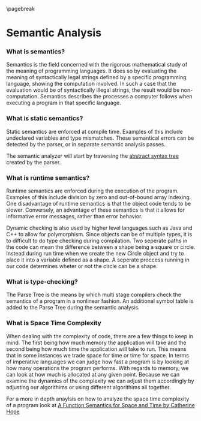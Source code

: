 
\pagebreak

<!---
DO NOT REMOVE THIS COMMENT OR TOPICS LISTED HERE.

This section should cover these topics.
It need not be in this order.

Indicate coverage of topics by copying topic lines verbatim into a comment adjacent to the relevant text.
Covered topics appear twice in a file: here and adjacent to the relevant text.
Uncovered topics appear only once in a file (in this comment).

This command checks whether topic lines appear only once in a file.

    ./check.sh uncovered

TOPICS:

4.1 Overview
4.1.1 Relation to Parse Tree
4.1.1.1 Input from Parser
4.1.1.2 Adds Semantic Information to Parse Tree
4.1.2 Output to Code Generation Phase
4.2 Process
4.2.1 Type Checking
4.2.1.1 Verify Type Constraints
4.2.1.2 Static Checking
4.2.1.2.1 Done at Compile Time
4.2.1.2.2 Dynamic Checking Done at Runtime
4.2.1.2.3 Example Languages
4.2.1.2.3.1 Ada
4.2.1.2.3.2 C++
4.2.1.2.3.3 Java
4.2.1.3 Type Safety
4.2.1.4 Types Specified by the Language Specification
4.2.2 Object Binding
4.2.2.1 Associates Variable with its Definition
4.2.2.2 Resolve Object References
4.2.3 Assignment Operations
4.2.3.1 Data Flow Analysis
4.2.3.2 Definite Assignment Analysis
4.2.3.2.1 Ensures Variable are Assigned Before Used
4.2.3.2.2 Allows Potential Optimization
4.2.4 Produce Errors/Warnings
4.3 Time/Space Complexity

-->


Semantic Analysis
=================

### What is semantics?
<!---
4.1 Overview
-->

Semantics is the field concerned with the rigorous mathematical study of the meaning of programming languages.
It does so by evaluating the meaning of syntactically legal strings defined by a specific programming language, showing the computation involved.
In such a case that the evaluation would be of syntactically illegal strings, the result would be non-computation.
Semantics describes the processes a computer follows when executing a program in that specific language.

### What is static semantics?

<!--
4.2.1.2 Static Checking
4.2.1.2.1 Done at Compile Time
-->

Static semantics are enforced at compile time.
Examples of this include undeclared variables and type mismatches.
These semantical errors can be detected by the parser, or in separate semantic analysis passes.

<!-- I will add more to this section - Mike D -->
The semantic analyzer will start by traversing the [abstract syntax tree](#what-is-an-abstract-syntax-tree) created by the parser.



### What is runtime semantics?

<!--
4.2.1.2.2 Dynamic Checking Done at Runtime
-->

Runtime semantics are enforced during the execution of the program.
Examples of this include division by zero and out-of-bound array indexing.
One disadvantage of runtime semantics is that the object code tends to be slower.
Conversely, an advantage of these semantics is that it allows for informative error messages, rather than error behavior.

Dynamic checking is also used by higher level languages such as Java and C++ to allow for polymorphism.
Since objects can be of multiple types, it is to difficult to do type checking during compilation. Two seperate paths in the code can mean the difference between a shape being a square or circle.
Instead during run time when we create the new Circle object and try to place it into a variable defined as a shape. A seperate proccess running in our code determines wheter or not the circle can be a shape.

### What is type-checking?
<!---
4.1.1 Relation to Parse Tree
-->

The Parse Tree is the means by which multi stage compilers check the semantics of a program in a nonlinear fashion.
An additional symbol table is added to the Parse Tree during the semantic analysis.

### What is Space Time Complexity
<!--
4.3 Time/Space Complexity
-->
When dealing with the complexity of code, there are a few things to keep in mind.
The first being how much memory the application will take and the second being how much time the application will take to run.
This means that in some instances we trade space for time or time for space.
In terms of imperative languages we can judge how fast a program is by looking at how many operations the program performs.
With regards to memory, we can look at how much is allocated at any given point.
Because we can examine the dynamics of the complexity we can adjust them accordingly by adjusting our algorithims or using different algorithims all together.

For a more in depth anaylsis on how to analyze the space time complexity of a program look at 
[A Function Semantics for Space and Time by Catherine Hope](http://www.cs.nott.ac.uk/Research/fop/hope-thesis.pdf)